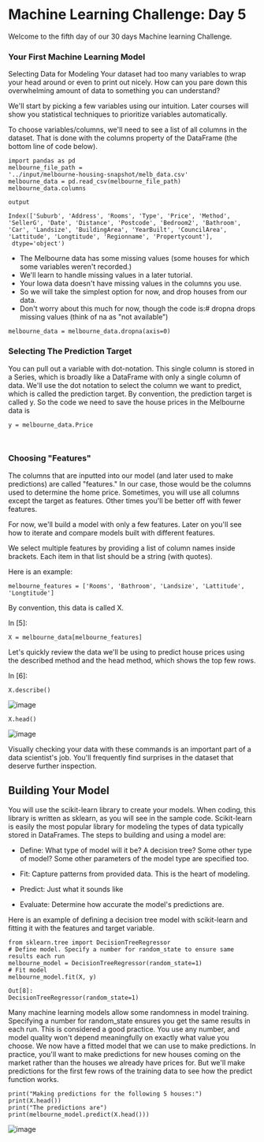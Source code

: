 
# Machine Learning Challenge: Day 5
Welcome to the fifth day of our 30 days Machine learning Challenge.


### Your First Machine Learning Model
Selecting Data for Modeling
Your dataset had too many variables to wrap your head around or even to print out nicely. How can you pare down this overwhelming amount of data to something you can understand?


We'll start by picking a few variables using our intuition. Later courses will show you statistical techniques to prioritize variables automatically.


To choose variables/columns, we'll need to see a list of all columns in the dataset. That is done with the columns property of the DataFrame (the bottom line of code below).
```
import pandas as pd
melbourne_file_path = 
'../input/melbourne-housing-snapshot/melb_data.csv'
melbourne_data = pd.read_csv(melbourne_file_path)
melbourne_data.columns
```
`output`
```
Index(['Suburb', 'Address', 'Rooms', 'Type', 'Price', 'Method', 'SellerG', 'Date', 'Distance', 'Postcode', 'Bedroom2', 'Bathroom', 'Car', 'Landsize', 'BuildingArea', 'YearBuilt', 'CouncilArea', 'Lattitude', 'Longtitude', 'Regionname', 'Propertycount'],
 dtype='object')
```


-  The Melbourne data has some missing values (some houses for which some variables weren't recorded.)
-  We'll learn to handle missing values in a later tutorial.
- Your Iowa data doesn't have missing values in the columns you use.
 -  So we will take the simplest option for now, and drop houses from our data.
-  Don't worry about this much for now, though the code is:# dropna drops missing values (think of na as "not available")


```
melbourne_data = melbourne_data.dropna(axis=0)
```

### Selecting The Prediction Target

You can pull out a variable with dot-notation. This single column is stored in a Series, which is broadly like a DataFrame with only a single column of data.
We'll use the dot notation to select the column we want to predict, which is called the prediction target. By convention, the prediction target is called y. So the code we need to save the house prices in the Melbourne data is

```
y = melbourne_data.Price



```


### Choosing "Features"

The columns that are inputted into our model (and later used to make predictions) are called "features." In our case, those would be the columns used to determine the home price. Sometimes, you will use all columns except the target as features. Other times you'll be better off with fewer features.


For now, we'll build a model with only a few features. Later on you'll see how to iterate and compare models built with different features.


We select multiple features by providing a list of column names inside brackets. Each item in that list should be a string (with quotes).


Here is an example:

```
melbourne_features = ['Rooms', 'Bathroom', 'Landsize', 'Lattitude', 'Longtitude']

```


By convention, this data is called X.


In [5]:

```
X = melbourne_data[melbourne_features]
```



Let's quickly review the data we'll be using to predict house prices using the described method and the head method, which shows the top few rows.



In [6]:

```
X.describe()

```
![image](https://user-images.githubusercontent.com/93423367/212480227-b2266d9a-f588-495f-8ee0-35276a1709c4.png)


```
X.head()
```



![image](https://user-images.githubusercontent.com/93423367/212480247-bac4f5e0-4d4d-464c-925c-a54ea08b595b.png)

Visually checking your data with these commands is an important part of a data scientist's job. You'll frequently find surprises in the dataset that deserve further inspection.


## Building Your Model

You will use the scikit-learn library to create your models. When coding, this library is written as sklearn, as you will see in the sample code. Scikit-learn is easily the most popular library for modeling the types of data typically stored in DataFrames.
The steps to building and using a model are:

- Define: What type of model will it be? A decision tree? Some other type of model? Some other parameters of the model type are specified too.

- Fit: Capture patterns from provided data. This is the heart of modeling.

- Predict: Just what it sounds like

- Evaluate: Determine how accurate the model's predictions are.

Here is an example of defining a decision tree model with scikit-learn and fitting it with the features and target variable.

```
from sklearn.tree import DecisionTreeRegressor
# Define model. Specify a number for random_state to ensure same results each run
melbourne_model = DecisionTreeRegressor(random_state=1)
# Fit model
melbourne_model.fit(X, y)

Out[8]:
DecisionTreeRegressor(random_state=1)

```

Many machine learning models allow some randomness in model training. Specifying a number for random_state ensures you get the same results in each run. This is considered a good practice. You use any number, and model quality won't depend meaningfully on exactly what value you choose.
We now have a fitted model that we can use to make predictions.
In practice, you'll want to make predictions for new houses coming on the market rather than the houses we already have prices for. But we'll make predictions for the first few rows of the training data to see how the predict function works.


```
print("Making predictions for the following 5 houses:")
print(X.head())
print("The predictions are")
print(melbourne_model.predict(X.head()))
```
![image](https://user-images.githubusercontent.com/93423367/212480313-6fd36ca4-5e97-4059-b436-d1f35551c1cb.png)

